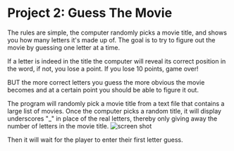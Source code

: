 # Project 2: Guess The Movie

The rules are simple, the computer randomly picks a movie title, and shows you how many letters it's made up of. The goal is to try to figure out the movie by guessing one letter at a time.

If a letter is indeed in the title the computer will reveal its correct position in the word, if not, you lose a point. If you lose 10 points, game over!

BUT the more correct letters you guess the more obvious the movie becomes and at a certain point you should be able to figure it out.

The program will randomly pick a movie title from a text file that contains a large list of movies.
Once the computer picks a random title, it will display underscores "_" in place of the real letters, thereby only giving away the number of letters in the movie title.
![screen shot](https://classroom.udacity.com/courses/ud283/lessons/fbea4b4b-485d-4eb6-b010-c01241944726/concepts/3b5d67c0-4010-44ae-a164-448854171e06#)

Then it will wait for the player to enter their first letter guess.